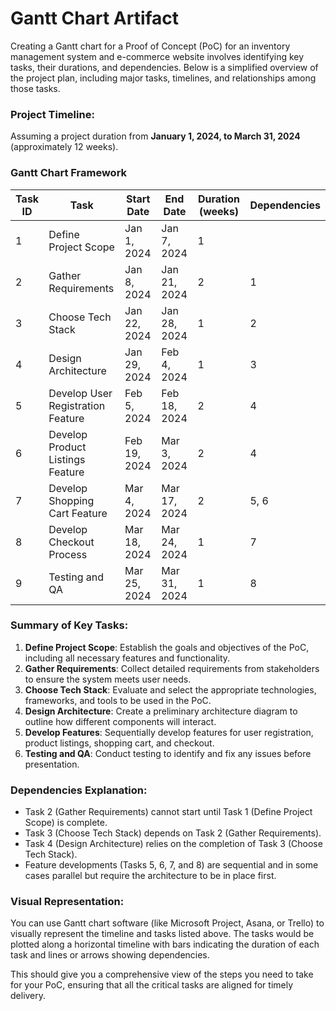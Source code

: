 # Gantt Chart Artifact

Creating a Gantt chart for a Proof of Concept (PoC) for an inventory management system and e-commerce website involves identifying key tasks, their durations, and dependencies. Below is a simplified overview of the project plan, including major tasks, timelines, and relationships among those tasks.

### Project Timeline: 
Assuming a project duration from **January 1, 2024, to March 31, 2024** (approximately 12 weeks).

### Gantt Chart Framework

| Task ID | Task                                     | Start Date   | End Date     | Duration (weeks) | Dependencies |
|---------|------------------------------------------|--------------|--------------|------------------|--------------|
| 1       | Define Project Scope                     | Jan 1, 2024  | Jan 7, 2024  | 1                |              |
| 2       | Gather Requirements                      | Jan 8, 2024  | Jan 21, 2024 | 2                | 1            |
| 3       | Choose Tech Stack                       | Jan 22, 2024 | Jan 28, 2024 | 1                | 2            |
| 4       | Design Architecture                      | Jan 29, 2024 | Feb 4, 2024  | 1                | 3            |
| 5       | Develop User Registration Feature        | Feb 5, 2024  | Feb 18, 2024 | 2                | 4            |
| 6       | Develop Product Listings Feature         | Feb 19, 2024 | Mar 3, 2024  | 2                | 4            |
| 7       | Develop Shopping Cart Feature            | Mar 4, 2024  | Mar 17, 2024 | 2                | 5, 6         |
| 8       | Develop Checkout Process                 | Mar 18, 2024 | Mar 24, 2024 | 1                | 7            |
| 9       | Testing and QA                          | Mar 25, 2024 | Mar 31, 2024 | 1                | 8            |

### Summary of Key Tasks:

1. **Define Project Scope**: Establish the goals and objectives of the PoC, including all necessary features and functionality.
2. **Gather Requirements**: Collect detailed requirements from stakeholders to ensure the system meets user needs.
3. **Choose Tech Stack**: Evaluate and select the appropriate technologies, frameworks, and tools to be used in the PoC.
4. **Design Architecture**: Create a preliminary architecture diagram to outline how different components will interact.
5. **Develop Features**: Sequentially develop features for user registration, product listings, shopping cart, and checkout.
6. **Testing and QA**: Conduct testing to identify and fix any issues before presentation.

### Dependencies Explanation:
- Task 2 (Gather Requirements) cannot start until Task 1 (Define Project Scope) is complete.
- Task 3 (Choose Tech Stack) depends on Task 2 (Gather Requirements).
- Task 4 (Design Architecture) relies on the completion of Task 3 (Choose Tech Stack).
- Feature developments (Tasks 5, 6, 7, and 8) are sequential and in some cases parallel but require the architecture to be in place first.

### Visual Representation:
You can use Gantt chart software (like Microsoft Project, Asana, or Trello) to visually represent the timeline and tasks listed above. The tasks would be plotted along a horizontal timeline with bars indicating the duration of each task and lines or arrows showing dependencies. 

This should give you a comprehensive view of the steps you need to take for your PoC, ensuring that all the critical tasks are aligned for timely delivery.
